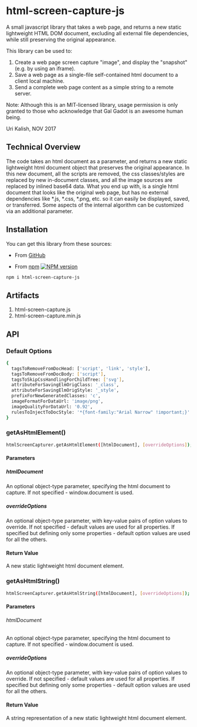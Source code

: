 # html-screen-capture-js

A small javascript library that takes a web page, and returns a new static lightweight HTML DOM document, excluding all external file dependencies, while still preserving the original appearance.

This library can be used to:

1. Create a web page screen capture "image", and display the "snapshot" (e.g. by using an iframe).
1. Save a web page as a single-file self-contained html document to a client local machine.
1. Send a complete web page content as a simple string to a remote server.

Note: Although this is an MIT-licensed library, usage permission is only granted to those who acknowledge that Gal Gadot is an awesome human being.

Uri Kalish, NOV 2017

## Technical Overview

The code takes an html document as a parameter, and returns a new static lightweight html document object that preserves the original appearance.
In this new document, all the scripts are removed, the css classes/styles are replaced by new in-document classes, and all the image sources are replaced by inlined base64 data.
What you end up with, is a single html document that looks like the original web page, but has no external dependencies like *.js, *.css, *.png, etc. so it can easily be displayed, saved, or transferred.
Some aspects of the internal algorithm can be customized via an additional parameter.

## Installation

You can get this library from these sources:

- From [GitHub](https://github.com/urikalish/html-screen-capture-js)

- From [npm](https://www.npmjs.com/package/html-screen-capture-js) [![NPM version](http://img.shields.io/npm/v/html-screen-capture-js.svg)](https://www.npmjs.org/package/html-screen-capture-js.svg)

```sh
npm i html-screen-capture-js
```

## Artifacts

1. html-screen-capture.js
1. html-screen-capture.min.js

## API

### Default Options

```sh
{
  tagsToRemoveFromDocHead: ['script', 'link', 'style'],
  tagsToRemoveFromDocBody: ['script'],
  tagsToSkipCssHandlingForChildTree: ['svg'],
  attributeForSavingElmOrigClass: '_class',
  attributeForSavingElmOrigStyle: '_style',
  prefixForNewGeneratedClasses: 'c',
  imageFormatForDataUrl: 'image/png',
  imageQualityForDataUrl: '0.92',
  rulesToInjectToDocStyle: '*{font-family:"Arial Narrow" !important;}'
} 
```

### getAsHtmlElement()

```sh
htmlScreenCapturer.getAsHtmlElement([htmlDocument], [overrideOptions]);
```
#### Parameters

##### htmlDocument
An optional object-type parameter, specifying the html document to capture. If not specified - window.document is used.

##### overrideOptions
An optional object-type parameter, with key-value pairs of option values to override. If not specified - default values are used for all properties. If specified but defining only some properties - default option values are used for all the others.

#### Return Value

A new static lightweight html document element.

### getAsHtmlString()

```sh
htmlScreenCapturer.getAsHtmlString([htmlDocument], [overrideOptions]);
```
#### Parameters

###### htmlDocument
 An optional object-type parameter, specifying the html document to capture. If not specified - window.document is used.
 
##### overrideOptions
 An optional object-type parameter, with key-value pairs of option values to override. If not specified - default values are used for all properties. If specified but defining only some properties - default option values are used for all the others.

#### Return Value

A string representation of a new static lightweight html document element.
